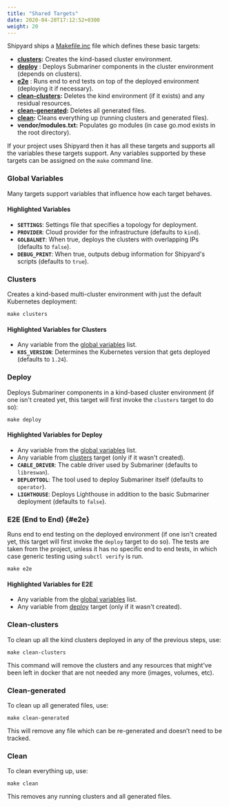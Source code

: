 ```yaml
---
title: "Shared Targets"
date: 2020-04-20T17:12:52+0300
weight: 20
---
```


Shipyard ships a [Makefile.inc] file which defines these basic targets:

* **[clusters](#clusters):** Creates the kind-based cluster environment.
* **[deploy](#deploy)** : Deploys Submariner components in the cluster environment (depends on clusters).
* **[e2e](#e2e)** : Runs end to end tests on top of the deployed environment (deploying it if necessary).
* **[clean-clusters](#clean-clusters):** Deletes the kind environment (if it exists) and any residual resources.
* **[clean-generated](#clean-generated):** Deletes all generated files.
* **[clean](#clean):** Cleans everything up (running clusters and generated files).
* **vendor/modules.txt:** Populates go modules (in case go.mod exists in the root directory).

If your project uses Shipyard then it has all these targets and supports all the variables these targets support.
Any variables supported by these targets can be assigned on the `make` command line.

### Global Variables

Many targets support variables that influence how each target behaves.

#### Highlighted Variables

* **`SETTINGS`**: Settings file that specifies a topology for deployment.
* **`PROVIDER`**: Cloud provider for the infrastructure (defaults to `kind`).
* **`GOLBALNET`**: When true, deploys the clusters with overlapping IPs (defaults to `false`).
* **`DEBUG_PRINT`**: When true, outputs debug information for Shipyard's scripts (defaults to `true`).

### Clusters

Creates a kind-based multi-cluster environment with just the default Kubernetes deployment:

```shell
make clusters
```

#### Highlighted Variables for Clusters

* Any variable from the [global variables](#global-variables) list.
* **`K8S_VERSION`**: Determines the Kubernetes version that gets deployed (defaults to `1.24`).

### Deploy

Deploys Submariner components in a kind-based cluster environment (if one isn't created yet, this target will first invoke the `clusters`
target to do so):

```shell
make deploy
```

#### Highlighted Variables for Deploy

* Any variable from the [global variables](#global-variables) list.
* Any variable from [clusters](#clusters) target (only if it wasn't created).
* **`CABLE_DRIVER`**: The cable driver used by Submariner (defaults to `libreswan`).
* **`DEPLOYTOOL`**: The tool used to deploy Submariner itself (defaults to `operator`).
* **`LIGHTHOUSE`**: Deploys Lighthouse in addition to the basic Submariner deployment (defaults to `false`).

### E2E (End to End) {#e2e}

Runs end to end testing on the deployed environment (if one isn't created yet, this target will first invoke the `deploy` target to do so).
The tests are taken from the project, unless it has no specific end to end tests, in which case generic testing using `subctl verify` is
run.

```shell
make e2e
```

#### Highlighted Variables for E2E

* Any variable from the [global variables](#global-variables) list.
* Any variable from [deploy](#deploy) target (only if it wasn't created).

### Clean-clusters

To clean up all the kind clusters deployed in any of the previous steps, use:

```shell
make clean-clusters
```

This command will remove the clusters and any resources that might've been left in docker that are not needed any more (images, volumes,
etc).

### Clean-generated

To clean up all generated files, use:

```shell
make clean-generated
```

This will remove any file which can be re-generated and doesn’t need to be tracked.

### Clean

To clean everything up, use:

```shell
make clean
```

This removes any running clusters and all generated files.

[Makefile.inc]: https://github.com/submariner-io/shipyard/blob/devel/Makefile.inc
